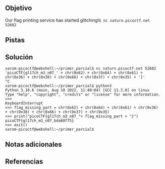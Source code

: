 ## Objetivo
Our flag printing service has started glitching!`$ nc saturn.picoctf.net 52682`

## Pistas

## Solución
```
xarom-picoctf@webshell:~/primer_parcial$ nc saturn.picoctf.net 52682
'picoCTF{gl17ch_m3_n07_' + chr(0x62) + chr(0x64) + chr(0x61) + chr(0x36) + chr(0x38) + chr(0x66) + chr(0x37) + chr(0x35) + '}'
^C
xarom-picoctf@webshell:~/primer_parcial$ python3
Python 3.10.6 (main, Aug 10 2022, 11:40:04) [GCC 11.3.0] on linux
Type "help", "copyright", "credits" or "license" for more information.
>>> 
KeyboardInterrupt
>>> flag_missing_part = chr(0x62) + chr(0x64) + chr(0x61) + chr(0x36) + chr(0x38) + chr(0x66) + chr(0x37) + chr(0x35)
>>> print("picoCTF{gl17ch_m3_n07_"+ flag_missing_part + "}")
picoCTF{gl17ch_m3_n07_bda68f75}
>>> exit()
xarom-picoctf@webshell:~/primer_parcial$
```
## Notas adicionales

## Referencias